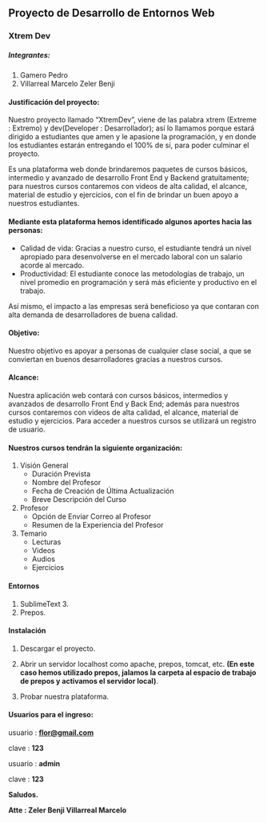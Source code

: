 ## Proyecto de Desarrollo de Entornos Web

### Xtrem Dev


##### Integrantes:
1. Gamero Pedro
2. Villarreal Marcelo Zeler Benji

#### Justificación del proyecto:

Nuestro proyecto llamado “XtremDev”, viene de las palabra xtrem (Extreme : Extremo) y dev(Developer : Desarrollador); así lo llamamos porque estará dirigido a estudiantes que amen y le apasione la programación, y en donde los estudiantes estarán entregando el 100% de sí, para poder culminar el proyecto.

Es una plataforma web donde brindaremos paquetes de cursos básicos, intermedio y avanzado de desarrollo Front End y Backend gratuitamente; para nuestros cursos contaremos con videos de alta calidad, el alcance, material de estudio y ejercicios, con el fin de brindar un buen apoyo a nuestros estudiantes.

#### Mediante esta plataforma hemos identificado algunos aportes hacia las personas:

*	Calidad de vida: Gracias a nuestro curso, el estudiante tendrá un nivel apropiado para desenvolverse en el mercado laboral con un salario acorde al mercado.
*	Productividad: El estudiante conoce las metodologías de trabajo, un nivel promedio en programación y será más eficiente y productivo en el trabajo.

Así mismo, el impacto a las empresas será beneficioso ya que contaran con alta demanda de desarrolladores de buena calidad.


#### Objetivo: 
Nuestro objetivo es apoyar a personas de cualquier clase social, a que se conviertan en buenos desarrolladores gracias a nuestros cursos.


#### Alcance:
Nuestra aplicación web contará con cursos básicos, intermedios y avanzados de desarrollo Front End y Back End; además para nuestros cursos contaremos con videos de alta calidad, el alcance, material de estudio y ejercicios. Para acceder a nuestros cursos se utilizará un registro de usuario.

#### Nuestros cursos tendrán la siguiente organización:

1.	Visión General 
	*	Duración Prevista 
	*	Nombre del Profesor 
	*	Fecha de Creación de Última Actualización 
	*	Breve Descripción del Curso 
2.	Profesor 
	*	Opción de Enviar Correo al Profesor 
	*	Resumen de la Experiencia del Profesor 
3.	Temario 
	*	Lecturas 
	*	Videos 
	*	Audios 
	*	Ejercicios

#### Entornos

1.	SublimeText 3.
2.	Prepos.

#### Instalación

1.	Descargar el proyecto.

2.	Abrir un servidor localhost como apache, prepos, tomcat, etc. **(En este caso hemos utilizado prepos, jalamos la carpeta al espacio de
trabajo de prepos y activamos el servidor local)**.

3.	Probar nuestra plataforma.


#### Usuarios para el ingreso:

usuario : **flor@gmail.com**

clave   : **123**

usuario	: **admin**

clave   : **123**


**Saludos.**

**Atte : Zeler Benji Villarreal Marcelo**
	

